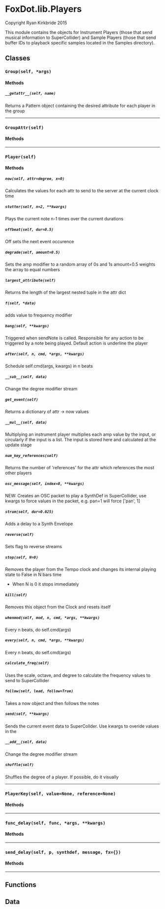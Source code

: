 # FoxDot.lib.Players

Copyright Ryan Kirkbride 2015

This module contains the objects for Instrument Players (those that send musical
information to SuperCollider) and Sample Players (those that send buffer IDs to
playback specific samples located in the Samples directory).

## Classes

### `Group(self, *args)`

#### Methods

##### `__getattr__(self, name)`

Returns a Pattern object containing the desired attribute for each player in the group  

---

### `GroupAttr(self)`

#### Methods

---

### `Player(self)`

#### Methods

##### `now(self, attr=degree, x=0)`

Calculates the values for each attr to send to the server at the current clock time 

##### `stutter(self, n=2, **kwargs)`

Plays the current note n-1 times over the current durations 

##### `offbeat(self, dur=0.5)`

Off sets the next event occurence 

##### `degrade(self, amount=0.5)`

Sets the amp modifier to a random array of 0s and 1s
amount=0.5 weights the array to equal numbers 

##### `largest_attribute(self)`

Returns the length of the largest nested tuple in the attr dict 

##### `f(self, *data)`

adds value to frequency modifier 

##### `bang(self, **kwargs)`

Triggered when sendNote is called. Responsible for any
action to be triggered by a note being played. Default action
is underline the player

##### `after(self, n, cmd, *args, **kwargs)`

Schedule self.cmd(args, kwargs) in n beats 

##### `__sub__(self, data)`

Change the degree modifier stream 

##### `get_event(self)`

Returns a dictionary of attr -> now values 

##### `__mul__(self, data)`

Multiplying an instrument player multiplies each amp value by
the input, or circularly if the input is a list. The input is
stored here and calculated at the update stage 

##### `num_key_references(self)`

Returns the number of 'references' for the
attr which references the most other players 

##### `osc_message(self, index=0, **kwargs)`

NEW: Creates an OSC packet to play a SynthDef in SuperCollider,
use kwargs to force values in the packet, e.g. pan=1 will force ['pan', 1] 

##### `strum(self, dur=0.025)`

Adds a delay to a Synth Envelope 

##### `reverse(self)`

Sets flag to reverse streams 

##### `stop(self, N=0)`

Removes the player from the Tempo clock and changes its internal
playing state to False in N bars time
- When N is 0 it stops immediately

##### `kill(self)`

Removes this object from the Clock and resets itself

##### `whenmod(self, mod, n, cmd, *args, **kwargs)`

Every n beats, do self.cmd(args) 

##### `every(self, n, cmd, *args, **kwargs)`

Every n beats, do self.cmd(args) 

##### `calculate_freq(self)`

Uses the scale, octave, and degree to calculate the frequency values to send to SuperCollider 

##### `follow(self, lead, follow=True)`

Takes a now object and then follows the notes 

##### `send(self, **kwargs)`

Sends the current event data to SuperCollder.
Use kwargs to overide values in the 

##### `__add__(self, data)`

Change the degree modifier stream 

##### `shuffle(self)`

Shuffles the degree of a player. If possible, do it visually 

---

### `PlayerKey(self, value=None, reference=None)`

#### Methods

---

### `func_delay(self, func, *args, **kwargs)`

#### Methods

---

### `send_delay(self, p, synthdef, message, fx={})`

#### Methods

---

## Functions

## Data

